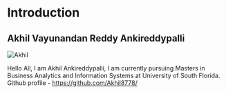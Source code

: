 # Introduction

## Akhil Vayunandan Reddy Ankireddypalli

![Akhil](https://github.com/Akhil8778/Introduction/assets/125088016/a8afa60c-408b-4ad8-b1fe-151d981cc17a)

Hello All, I am Akhil Ankireddypalli, I am currently pursuing Masters in Business Analytics and Information Systems at University of South Florida.
Github profile - https://github.com/Akhil8778/


